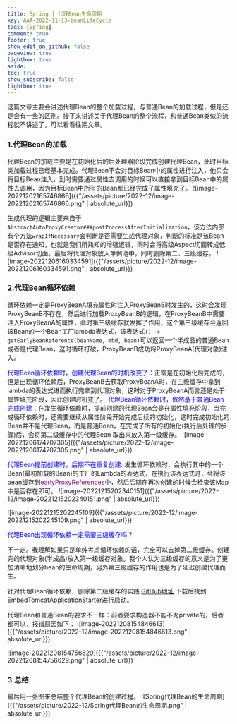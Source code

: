 ```yaml
---
title: Spring | 代理Bean生命周期
key: AAA-2022-11-13-beanLifeCycle
tags: [Spring]
comment: true
footer: true
show_edit_on_github: false
pageview: true
lightbox: true
aside:
toc: true
show_subscribe: false
lightbox: true
---
```

这篇文章主要会讲述代理Bean的整个加载过程，与普通Bean的加载过程，但是还是会有一些的区别。接下来讲述关于代理Bean的整个流程，和普通Bean类似的流程就不讲述了，可以看看往期文章。

### 1.代理Bean的加载

代理Bean的加载主要是在初始化后的后处理器阶段完成创建代理Bean，此时目标类加载过程已经基本完成。代理Bean不会对目标Bean中的属性进行注入，他只会将目标Bean注入，到时需要通过属性去调用的时候可以直接拿到目标Bean中的属性去调用，因为目标Bean中所有的Bean都已经完成了属性填充了。
![image-20221202165746866]({{"/assets/picture/2022-12/image-20221202165746866.png" | absolute_url}})

生成代理的逻辑主要来自于`AbstractAutoProxyCreator###postProcessAfterInitialization`，该方法内部有个方法`wrapIfNecessary`会判断是否需要生成代理对象，判断的标准是该Bean是否存在通知，也就是我们所熟知的增强逻辑，同时会将高级Aspect切面转成低级Advisor切面。最后将代理对象放入单例池中，同时删除第二、三级缓存。
![image-20221206160334591]({{"/assets/picture/2022-12/image-20221206160334591.png" | absolute_url}})

### 2.代理Bean循环依赖

循环依赖一定是ProxyBeanA填充属性时注入ProxyBeanB时发生的，这时会发现ProxyBeanB不存在，然后进行加载ProxyBeanB的逻辑，在ProxyBeanB中需要注入ProxyBeanA的属性，此时第三级缓存就发挥了作用，这个第三级缓存会返回该Bean的一个Bean工厂lambda表达式，该表达式`() -> getEarlyBeanReference(beanName, mbd, bean)`可以返回一个半成品的普通Bean或者是代理Bean，这时循环打破，ProxyBeanB成功将ProxyBeanA(代理对象)注入。

<font color=blue>代理Bean循环依赖时，创建代理Bean的时机改变了：</font>正常是在初始化后完成的，但是出现循环依赖后，ProxyBeanB去获取ProxyBeanA时，在三级缓存中拿到lambda的表达式进而执行完拿到代理对象，这时对于ProxyBeanA而言还是处于属性填充阶段，因此创建时机变了。
<font color=blue>代理Bean循环依赖时，依然基于普通Bean完成创建：</font>在发生循环依赖时，提前创建的代理Bean会是在属性填充阶段，当完成循环依赖时，还需要继续从属性阶段开始完成后续的初始化，这时完成初始化的Bean并不是代理Bean，而是普通Bean，在完成了所有的初始化(执行后处理的步骤)后，会将第二级缓存中的代理Bean 取出来放入第一级缓存。
![image-20221206174707305]({{"/assets/picture/2022-12/image-20221206174707305.png" | absolute_url}})

<font color=blue>代理Bean提前创建时，后期不在重复创建:</font>  发生循环依赖时，会执行其中的一个Bean(最初加载的Bean)的工厂的Lambda的表达式，在执行该表达式时，会将该bean缓存到<font color=purple>earlyProxyReferences</font>中，然后后期在再次创建的时候会检查该Map中是否存在即可。
![image-20221215202340151]({{"/assets/picture/2022-12/image-20221215202340151.png" | absolute_url}})

![image-20221215202245109]({{"/assets/picture/2022-12/image-20221215202245109.png" | absolute_url}})

<font color=blue>代理Bean出现循环依赖一定需要三级缓存吗？</font>

不一定。我理解如果只是单纯考虑循环依赖的话，完全可以去掉第二级缓存。创建完的代理对象(半成品)放入第一级缓存对象。我个人认为三级缓存的意义是为了更加清晰地划分bean的生命周期，另外第三级缓存的作用也是为了延迟创建代理而生。

针对代理Bean循环依赖，删除第二级缓存的实践 [GitHub地址](https://github.com/Encyclopedias/spring-framework/tree/cycleBean-5.3.x) 下载后找到EmbedTomcatApplicationStarter进行启动。

代理Bean和普通Bean的要求不一样：前者要求构造器不能不为private的，后者都可以，报错原因如下：
![image-20221208154846613]({{"/assets/picture/2022-12/image-20221208154846613.png" | absolute_url}})

![image-20221208154756629]({{"/assets/picture/2022-12/image-20221208154756629.png" | absolute_url}})

### 3.总结
最后用一张图来总结整个代理Bean的创建过程。
![Spring代理Bean的生命周期]({{"/assets/picture/2022-12/Spring代理Bean的生命周期.png" | absolute_url}})
